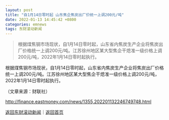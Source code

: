 ```yaml
---
layout: post
title: "自1月14日零时起 山东焦企焦炭出厂价统一上调200元/吨"
date: 2022-01-13 14:45:42 +0800
categories: emnews
tags: 东财滚动新闻
---
```

> 根据煤焦钢市场现状，自1月14日零时起，山东省内焦炭生产企业将焦炭出厂价格统一上调200元/吨。江苏徐州地区某大型焦企干熄准一级价格上调200元/吨，2022年1月14日零时起执行。

<p>根据煤焦钢市场现状，自1月14日零时起，山东省内焦炭生产企业将焦炭出厂价格统一上调200元/吨。江苏徐州地区某大型焦企干熄准一级价格上调200元/吨，2022年1月14日零时起执行。</p><p class="em_media">（文章来源：财联社）</p>

<http://finance.eastmoney.com/news/1355,202201132246749748.html>

[返回东财滚动新闻](//finews.withounder.com/emnews/)｜[返回首页](//finews.withounder.com/)